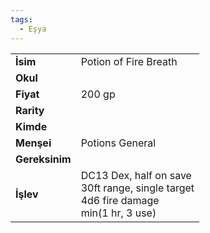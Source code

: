 ```yaml
---
tags:
  - Eşya
---  
```

  
  
  
|  |  |  
|---|---|  
| **İsim** | Potion of Fire Breath|  
| **Okul** | |  
| **Fiyat** | 200 gp|  
| **Rarity** | |  
| **Kimde** | |  
| **Menşei** | Potions General|  
| **Gereksinim** | |  
| **İşlev** | DC13 Dex, half on save<br>30ft range, single target<br>4d6 fire damage<br>min(1 hr, 3 use)|  
  
  
